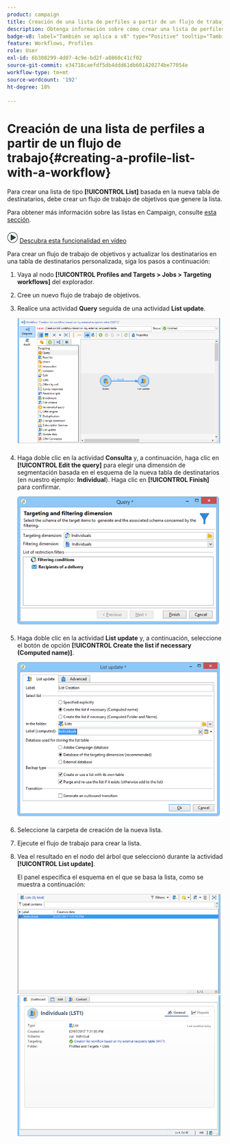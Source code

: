 ```yaml
---
product: campaign
title: Creación de una lista de perfiles a partir de un flujo de trabajo
description: Obtenga información sobre cómo crear una lista de perfiles en un flujo de trabajo
badge-v8: label="También se aplica a v8" type="Positive" tooltip="También se aplica a Campaign v8"
feature: Workflows, Profiles
role: User
exl-id: 6b308299-4d07-4c9e-bd2f-a0860c41cf02
source-git-commit: e34718caefdf5db4ddd61db601420274be77054e
workflow-type: tm+mt
source-wordcount: '192'
ht-degree: 18%

---
```


# Creación de una lista de perfiles a partir de un flujo de trabajo{#creating-a-profile-list-with-a-workflow}


Para crear una lista de tipo **[!UICONTROL List]** basada en la nueva tabla de destinatarios, debe crear un flujo de trabajo de objetivos que genere la lista.

Para obtener más información sobre las listas en Campaign, consulte [esta sección](../../platform/using/creating-and-managing-lists.md#about-lists-in-adobe-campaign).

![](assets/do-not-localize/how-to-video.png) [Descubra esta funcionalidad en vídeo](../../platform/using/creating-and-managing-lists.md#create-list-in-a-wf-video)

Para crear un flujo de trabajo de objetivos y actualizar los destinatarios en una tabla de destinatarios personalizada, siga los pasos a continuación:

1. Vaya al nodo **[!UICONTROL Profiles and Targets > Jobs > Targeting workflows]** del explorador.
1. Cree un nuevo flujo de trabajo de objetivos.
1. Realice una actividad **Query** seguida de una actividad **List update**.

   ![](assets/mapping_create_list_workflow01.png)

1. Haga doble clic en la actividad **Consulta** y, a continuación, haga clic en **[!UICONTROL Edit the query]** para elegir una dimensión de segmentación basada en el esquema de la nueva tabla de destinatarios (en nuestro ejemplo: **Individual**). Haga clic en **[!UICONTROL Finish]** para confirmar.

   ![](assets/mapping_create_list_workflow03.png)

1. Haga doble clic en la actividad **List update** y, a continuación, seleccione el botón de opción **[!UICONTROL Create the list if necessary (Computed name)]**.

   ![](assets/mapping_create_list_workflow02.png)

1. Seleccione la carpeta de creación de la nueva lista.
1. Ejecute el flujo de trabajo para crear la lista.
1. Vea el resultado en el nodo del árbol que seleccionó durante la actividad **[!UICONTROL List update]**.

   El panel especifica el esquema en el que se basa la lista, como se muestra a continuación:

   ![](assets/mapping_list_view.png)
